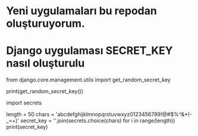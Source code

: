 # Yeni uygulamaları bu repodan oluşturuyorum.

# Django uygulaması SECRET_KEY nasıl oluşturulu

from django.core.management.utils import get_random_secret_key

print(get_random_secret_key())

import secrets

length = 50
chars = 'abcdefghijklmnopqrstuvwxyz0123456789!@#$%^&*(-_=+)'
secret_key = ''.join(secrets.choice(chars) for i in range(length))
print(secret_key)
